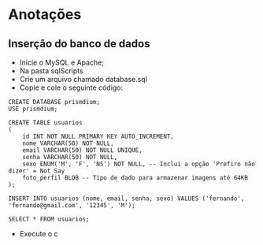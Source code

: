# Anotações

## Inserção do banco de dados
* Inicie o MySQL e Apache;
* Na pasta sqlScripts
* Crie um arquivo chamado database.sql
* Copie e cole o seguinte código:

```
CREATE DATABASE prismdium;
USE prismdium;

CREATE TABLE usuarios 
(
    id INT NOT NULL PRIMARY KEY AUTO_INCREMENT,
    nome VARCHAR(50) NOT NULL,
    email VARCHAR(50) NOT NULL UNIQUE,
    senha VARCHAR(50) NOT NULL,
    sexo ENUM('M', 'F', 'NS') NOT NULL, -- Inclui a opção 'Prefiro não dizer' = Not Say
    foto_perfil BLOB -- Tipo de dado para armazenar imagens até 64KB
);

INSERT INTO usuarios (nome, email, senha, sexo) VALUES ('fernando', 'fernando@gmail.com', '12345', 'M');

SELECT * FROM usuarios;
```
* Execute o c

